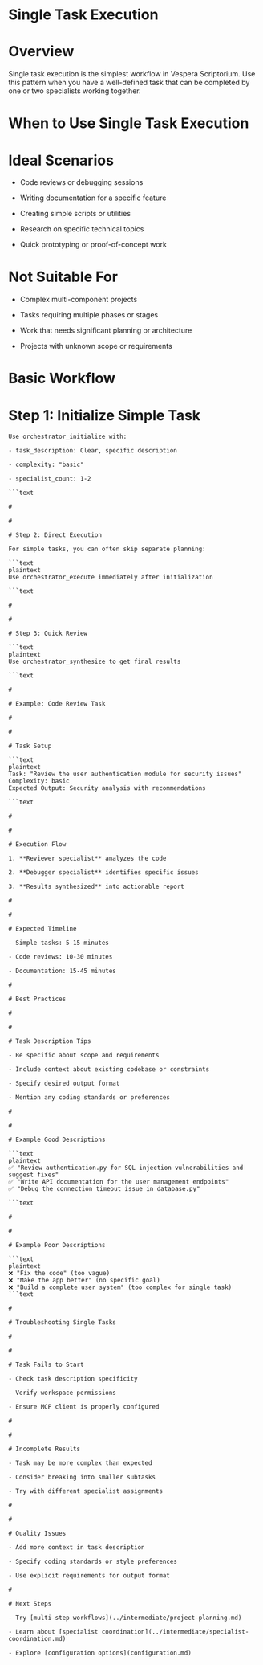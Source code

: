 

# Single Task Execution

#

# Overview

Single task execution is the simplest workflow in Vespera Scriptorium. Use this pattern when you have a well-defined task that can be completed by one or two specialists working together.

#

# When to Use Single Task Execution

#

#

# Ideal Scenarios

- Code reviews or debugging sessions

- Writing documentation for a specific feature  

- Creating simple scripts or utilities

- Research on specific technical topics

- Quick prototyping or proof-of-concept work

#

#

# Not Suitable For

- Complex multi-component projects

- Tasks requiring multiple phases or stages

- Work that needs significant planning or architecture

- Projects with unknown scope or requirements

#

# Basic Workflow

#

#

# Step 1: Initialize Simple Task

```plaintext
Use orchestrator_initialize with:

- task_description: Clear, specific description

- complexity: "basic" 

- specialist_count: 1-2

```text

#

#

# Step 2: Direct Execution

For simple tasks, you can often skip separate planning:

```text
plaintext
Use orchestrator_execute immediately after initialization

```text

#

#

# Step 3: Quick Review

```text
plaintext
Use orchestrator_synthesize to get final results

```text

#

# Example: Code Review Task

#

#

# Task Setup

```text
plaintext
Task: "Review the user authentication module for security issues"
Complexity: basic
Expected Output: Security analysis with recommendations

```text

#

#

# Execution Flow

1. **Reviewer specialist** analyzes the code

2. **Debugger specialist** identifies specific issues  

3. **Results synthesized** into actionable report

#

#

# Expected Timeline

- Simple tasks: 5-15 minutes

- Code reviews: 10-30 minutes

- Documentation: 15-45 minutes

#

# Best Practices

#

#

# Task Description Tips

- Be specific about scope and requirements

- Include context about existing codebase or constraints

- Specify desired output format

- Mention any coding standards or preferences

#

#

# Example Good Descriptions

```text
plaintext
✅ "Review authentication.py for SQL injection vulnerabilities and suggest fixes"
✅ "Write API documentation for the user management endpoints"  
✅ "Debug the connection timeout issue in database.py"

```text

#

#

# Example Poor Descriptions

```text
plaintext
❌ "Fix the code" (too vague)
❌ "Make the app better" (no specific goal)
❌ "Build a complete user system" (too complex for single task)
```text

#

# Troubleshooting Single Tasks

#

#

# Task Fails to Start

- Check task description specificity

- Verify workspace permissions

- Ensure MCP client is properly configured

#

#

# Incomplete Results

- Task may be more complex than expected

- Consider breaking into smaller subtasks

- Try with different specialist assignments

#

#

# Quality Issues

- Add more context in task description

- Specify coding standards or style preferences

- Use explicit requirements for output format

#

# Next Steps

- Try [multi-step workflows](../intermediate/project-planning.md)

- Learn about [specialist coordination](../intermediate/specialist-coordination.md)

- Explore [configuration options](configuration.md)
